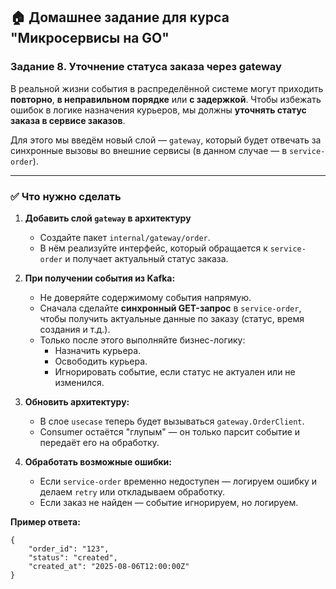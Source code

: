 ## 🏠 Домашнее задание для курса "Микросервисы на GO"

### Задание 8. Уточнение статуса заказа через gateway

В реальной жизни события в распределённой системе могут приходить **повторно**, **в неправильном порядке** или **с задержкой**. Чтобы избежать ошибок в логике назначения курьеров, мы должны **уточнять статус заказа в сервисе заказов**.

Для этого мы введём новый слой — `gateway`, который будет отвечать за синхронные вызовы во внешние сервисы (в данном случае — в `service-order`).

---

### ✅ Что нужно сделать

1. **Добавить слой `gateway` в архитектуру**
    - Создайте пакет `internal/gateway/order`.
    - В нём реализуйте интерфейс, который обращается к `service-order` и получает актуальный статус заказа.

2. **При получении события из Kafka:**
    - Не доверяйте содержимому события напрямую.
    - Сначала сделайте **синхронный GET-запрос** в `service-order`, чтобы получить актуальные данные по заказу (статус, время создания и т.д.).
    - Только после этого выполняйте бизнес-логику:
        - Назначить курьера.
        - Освободить курьера.
        - Игнорировать событие, если статус не актуален или не изменился.

3. **Обновить архитектуру:**
    - В слое `usecase` теперь будет вызываться `gateway.OrderClient`.
    - Consumer остаётся "глупым" — он только парсит событие и передаёт его на обработку.

4. **Обработать возможные ошибки:**
    - Если `service-order` временно недоступен — логируем ошибку и делаем `retry` или откладываем обработку.
    - Если заказ не найден — событие игнорируем, но логируем.

**Пример ответа:**
```
{
    "order_id": "123",
    "status": "created",
    "created_at": "2025-08-06T12:00:00Z"
}
```
